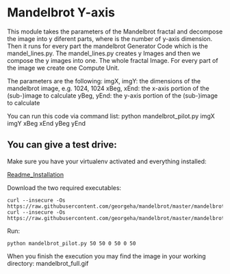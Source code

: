 Mandelbrot Y-axis
=================

This module takes the parameters of the Mandelbrot fractal and decompose
    the image into y  diferent parts, where  is the number of y-axis dimension. 
    Then it runs for every part the mandelbrot Generator Code 
    which is the mandel_lines.py. The mandel_lines.py creates y Images and
    then we compose the y images into one. The whole fractal Image.
    For every part of the image we create one Compute Unit.

The parameters are the following:
	imgX, imgY: the dimensions of the mandelbrot image, e.g. 1024, 1024
    xBeg, xEnd: the x-axis portion of the (sub-)image to calculate
    yBeg, yEnd: the y-axis portion of the (sub-)image to calculate

You can run this code via command list:
	python mandelbrot_pilot.py imgX imgY xBeg xEnd yBeg yEnd

<h2>You can give a test drive: </h2>

Make sure you have your virtualenv activated and everything installed:

[Readme_Installation](https://github.com/georgeha/mandelbrot/blob/master/README.md)

Download the two required executables:
```
curl --insecure -Os https://raw.githubusercontent.com/georgeha/mandelbrot/master/mandelbrot_CUs/mandel_lines.py 
curl --insecure -Os https://raw.githubusercontent.com/georgeha/mandelbrot/master/mandelbrot_CUs/mandelbrot_pilot.py
```
Run:
```
python mandelbrot_pilot.py 50 50 0 50 0 50
```
When you finish the execution you may find the image in your working directory: mandelbrot_full.gif